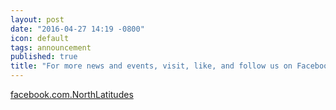 ```yaml
---
layout: post
date: "2016-04-27 14:19 -0800"
icon: default
tags: announcement
published: true
title: "For more news and events, visit, like, and follow us on Facebook!"
---
```

[facebook.com.NorthLatitudes](http://facebook.com/northlatitudes)
